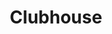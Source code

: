 ---
codehost: https://github.com/https://github.com/clubhouse
facebook: https://facebook.com/clubhousesoftware
linkedin: https://linkedin.com/company/clubhouse-software-inc
logohandle: clubhouseio
sort: clubhouse
title: Clubhouse
twitter: https://x.com/clubhouse
website: https://clubhouse.io/
---